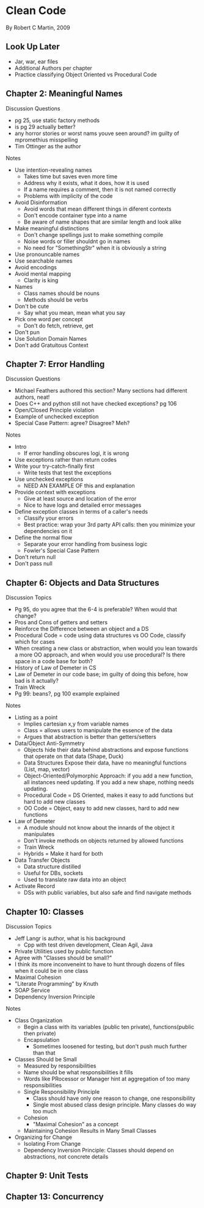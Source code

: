 # Clean Code

By Robert C Martin, 2009

## Look Up Later

* Jar, war, ear files
* Additional Authors per chapter
* Practice classifying Object Oriented vs Procedural Code

## Chapter 2: Meaningful Names

Discussion Questions

* pg 25, use static factory methods
* is pg 29 actually better?
* any horror stories or worst nams youve seen around? im guilty of mpromethius misspelling
* Tim Ottinger as the author

Notes

* Use intention-revealing names
  * Takes time but saves even more time
  * Address why it exists, what it does, how it is used
  * If a name requires a comment, then it is not named correctly
  * Problems with implicity of the code
* Avoid Disinformation
  * Avoid words that mean different things in diferent contexts
  * Don't encode container type into a name
  * Be aware of name shapes that are similar length and look alike
* Make meaningful distinctions
  * Don't change spellings just to make something compile
  * Noise words or filler shouldnt go in names
  * No need for "SomethingStr" when it is obviously a string
* Use pronouncable names
* Use searchable names
* Avoid encodings
* Avoid mental mapping
  * Clarity is king
* Names
  * Class names should be nouns
  * Methods should be verbs
* Don't be cute
  * Say what you mean, mean what you say
* Pick one word per concept
  * Don't do fetch, retrieve, get 
* Don't pun
* Use Solution Domain Names
* Don't add Gratuitous Context



## Chapter 7: Error Handling

Discussion Questions

* Michael Feathers authored this section? Many sections had different authors, neat!
* Does C++ and python still not have checked exceptions? pg 106
* Open/Closed Principle violation
* Example of unchecked exception
* Special Case Pattern: agree? Disagree? Meh?

Notes

* Intro
  * If error handling obscures logi, it is wrong
* Use exceptions rather than return codes
* Write your try-catch-finally first
  * Write tests that test the exceptions
* Use unchecked exceptions
  * NEED AN EXAMPLE OF this and explanation
* Provide context with exceptions
  * Give at least source and location of the error
  * Nice to have logs and detailed error messages
* Define exception classes in terms of a caller's needs
  * Classify your errors
  * Best practice: wrap your 3rd party API calls: then you minimize your dependencies on it
* Define the normal flow
  * Separate your error handling from business logic
  * Fowler's Special Case Pattern
* Don't return null
* Don't pass null

## Chapter 6: Objects and Data Structures

Discussion Topics

* Pg 95, do you agree that the 6-4 is preferable? When would that change?
* Pros and Cons of getters and setters
* Reinforce the Difference between an object and a DS
* Procedural Code = code using data structures vs OO Code, classify which for cases
* When creating a new class or abstraction, when would you lean towards a more OO approach, and when would you use procedural? Is there space in a code base for both?
* History of Law of Demeter in CS
* Law of Demeter in our code base; im guilty of doing this before, how bad is it actually?
* Train Wreck
* Pg 99: beans?, pg 100 example explained

Notes

* Listing as a point
  * Implies cartesian x,y from variable names
  * Class = allows users to manipulate the essence of the data
  * Argues that abstraction is better than getters/setters
* Data/Object Anti-Symmetry
  * Objects hide their data behind abstractions and expose functions that operate on that data (Shape, Duck)
  * Data Structures Expose their data, have no meaningful functions (List, map, vector)
  * Object-Oriented/Polymorphic Approach: if you add a new function, all instances need updating. If you add a new shape, nothing needs updating.
  * Procedural Code = DS Oriented, makes it easy to add functions but hard to add new classes
  * OO Code = Object, easy to add new classes, hard to add new functions
* Law of Demeter
  * A module should not know about the innards of the object it manipulates
  * Don't invoke methods on objects returned by allowed functions
  * Train Wreck
  * Hybrids = Make it hard for both
* Data Transfer Objects
  * Data structure distilled
  * Useful for DBs, sockets
  * Used to translate raw data into an object
* Activate Record
  * DSs with public variables, but also safe and find navigate methods

## Chapter 10: Classes

Discussion Topics

* Jeff Langr is author, what is his background
  * Cpp with test driven development, Clean Agil, Java
* Private Utilities used by public function
* Agree with "Classes should be small?"
* I think its more inconveneint to have to hunt through dozens of files when it could be in one class
* Maximal Cohesion
* "Literate Programming" by Knuth
* SOAP Service
* Dependency Inversion Principle

Notes

* Class Organization
  * Begin a class with its variables (public ten private), functions(public then private)
  * Encapsulation
    * Sometimes loosened for testing, but don't push much further than that
* Classes Should be Small
  * Measured by responsibilities
  * Name should be what responsibilities it fills
  * Words like PRocessor or Manager hint at aggregation of too many responsibilities
  * Single Responsibility Principle
    * Class should have only one reason to change, one responsibility
    * Single most abused class design principle. Many classes do way too much
  * Cohesion
    * "Maximal Cohesion" as a concept
  * Maintaining Cohesion Results in Many Small Classes
* Organizing for Change
  * Isolating From Change
  * Dependency Inversion Principle: Classes should depend on abstractions, not concrete details

## Chapter 9: Unit Tests

## Chapter 13: Concurrency
